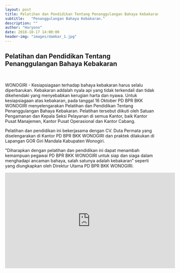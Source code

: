```yaml
---
layout: post
title: Pelatihan dan Pendidikan Tentang Penanggulangan Bahaya Kebakaran
subtitle:   "Penanggulangan Bahaya Kebakaran."
description: ""
author: "Haryono"
date: 2018-10-17 14:00:00
header-img: "images/damkar_1.jpg"
---
```



## Pelatihan dan Pendidikan Tentang Penanggulangan Bahaya Kebakaran


<img src="/images/damkar_1.png" class="img-responsive img-centered" alt="">

<img src="/images/damkar_2.jpg" class="img-responsive img-centered" alt="">

<img src="/images/damkar_3.jpg" class="img-responsive img-centered" alt="">

<img src="/images/damkar_4.jpg" class="img-responsive img-centered" alt="">

WONOGIRI - Kesiapsiagaan terhadap bahaya kebakaran harus selalu diperbarukan. Kebakaran addalah nyala api yang tidak terkendali dan tidak dikehendaki yang menyebabkan kerugian harta dan nyawa. Untuk kesiapsiagaan atas kebakaran, pada tanggal 16 Oktober PD BPR BKK WONOGIRI menyelengarakan Pelatihan dan Pendidikan Tentang Penanggulangan Bahaya Kebakaran. Pelatihan tersebut diikuti oleh Satuan Pengamanan dan Kepala Seksi Pelayanan di semua Kantor, baik Kantor Pusat Manajemen, Kantor Pusat Operasional dan Kantor Cabang. 

Pelatihan dan pendidikan ini bekerjasama dengan CV. Duta Permata yang diselengarakan di Kantor PD BPR BKK WONOGIRI dan praktek dilakukan di Lapangan GOR Giri Mandala Kabupaten Wonogiri.

"Diharapkan dengan pelatihan dan pendidikan ini dapat menambah kemampuan pegawai PD BPR BKK WONOGIRI untuk siap dan siaga dalam menghadapi ancaman bahaya, salah satunya adalah kebakaran" seperti yang diungkapkan oleh Direktur Utama PD BPR BKK WONOGIRI.


<iframe width="560" height="315" src="https://www.youtube.com/embed/EEtyn2uVWDY" frameborder="0" allow="autoplay; encrypted-media" allowfullscreen></iframe></div>

